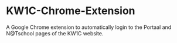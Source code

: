 KW1C-Chrome-Extension
=====================

A Google Chrome extension to automatically login to the Portaal and N@Tschool pages of the KW1C website.
